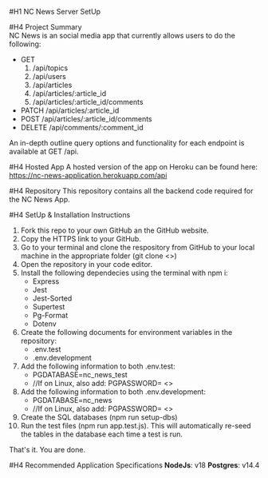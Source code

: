 #H1 NC News Server SetUp  

#H4 Project Summary  
NC News is an social media app that currently allows users to do the following:
* GET
    1. /api/topics
    2. /api/users
    3. /api/articles
    4. /api/articles/:article_id
    5. /api/articles/:article_id/comments
* PATCH /api/articles/:article_id
* POST /api/articles/:article_id/comments
* DELETE /api/comments/:comment_id

An in-depth outline query options and functionality for each endpoint is available at GET /api.  

#H4 Hosted App
A hosted version of the app on Heroku can be found here: https://nc-news-application.herokuapp.com/api  

#H4 Repository
This repository contains all the backend code required for the NC News App.    

#H4 SetUp & Installation Instructions
1. Fork this repo to your own GitHub an the GitHub website.
2. Copy the HTTPS link to your GitHub. 
3. Go to your terminal and clone the respository from GitHub to your local machine in the appropriate folder (git clone <<your-github-HTTPSlink>>)
4. Open the repository in your code editor.
5. Install the following dependecies using the terminal with npm i:
    * Express
    * Jest
    * Jest-Sorted
    * Supertest
    * Pg-Format
    * Dotenv
5. Create the following documents for environment variables in the repository:
    * .env.test
    * .env.development
6. Add the following information to both .env.test:
    * PGDATABASE=nc_news_test
    * //If on Linux, also add: PGPASSWORD= <<Your PSQL password>>
7. Add the following information to both .env.development:
    * PGDATABASE=nc_news
    * //If on Linux, also add: PGPASSWORD= <<Your PSQL password>>
8. Create the SQL databases (npm run setup-dbs)
9. Run the test files (npm run app.test.js). This will automatically re-seed the tables in the database each time a test is run.

That's it. You are done.  

#H4 Recommended Application Specifications
**NodeJs**: v18
**Postgres**: v14.4